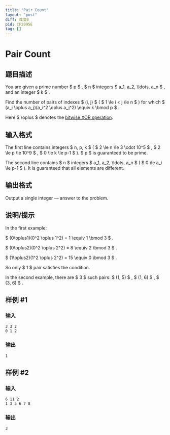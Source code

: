 ```yaml
---
title: "Pair Count"
layout: "post"
diff: 难度0
pid: CF2095E
tag: []
---
```


# Pair Count

## 题目描述

You are given a prime number $ p $ , $ n $ integers $ a_1, a_2, \ldots, a_n $ , and an integer $ k $ .

Find the number of pairs of indexes $ (i, j) $ ( $ 1 \le i < j \le n $ ) for which $ (a_i \oplus a_j)(a_i^2 \oplus a_j^2) \equiv k \bmod p $ .

Here $ \oplus $ denotes the [bitwise XOR operation](https://word.rodeo/?utm_source=share#cvMcraT7fZ6Yj3T3fwWbp8jppto8Pan9HXzC5fWYjPCCvqUMqseEkRFkzttufIM=).

## 输入格式

The first line contains integers $ n, p, k $ ( $ 2 \le n \le 3 \cdot 10^5 $ , $ 2 \le p \le 10^9 $ , $ 0 \le k \le p-1 $ ). $ p $ is guaranteed to be prime.

The second line contains $ n $ integers $ a_1, a_2, \ldots, a_n $ ( $ 0 \le a_i \le p-1 $ ). It is guaranteed that all elements are different.

## 输出格式

Output a single integer — answer to the problem.

## 说明/提示

In the first example:

 $ (0\oplus1)(0^2 \oplus 1^2) = 1 \equiv 1 \bmod 3 $ .

 $ (0\oplus2)(0^2 \oplus 2^2) = 8 \equiv 2 \bmod 3 $ .

 $ (1\oplus2)(1^2 \oplus 2^2) = 15 \equiv 0 \bmod 3 $ .

So only $ 1 $ pair satisfies the condition.

In the second example, there are $ 3 $ such pairs: $ (1, 5) $ , $ (1, 6) $ , $ (3, 6) $ .

## 样例 #1

### 输入

```
3 3 2
0 1 2
```

### 输出

```
1
```

## 样例 #2

### 输入

```
6 11 2
1 3 5 6 7 8
```

### 输出

```
3
```

